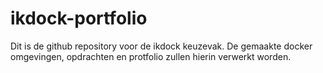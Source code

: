 # ikdock-portfolio
Dit is de github repository voor de ikdock keuzevak. De gemaakte docker omgevingen, opdrachten en protfolio zullen hierin verwerkt worden. 
